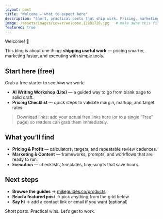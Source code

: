 ```yaml
---
layout: post
title: "Welcome — what to expect here"
description: "Short, practical posts that ship work. Pricing, marketing, and tools we actually use."
image: /assets/images/cover/welcome.1280x720.jpg   # make sure this file exists
featured: true
---
```


Welcome! 👋

This blog is about one thing: **shipping useful work** — pricing smarter, marketing faster, and executing with simple tools.

## Start here (free)
Grab a free starter to see how we work:
- **AI Writing Workshop (Lite)** — a guided way to go from blank page to solid draft.
- **Pricing Checklist** — quick steps to validate margin, markup, and target rates.

> Download links: add your actual free links here (or to a single “Free” page) so readers can grab them immediately.

## What you’ll find
- **Pricing & Profit** — calculators, targets, and repeatable review cadences.
- **Marketing & Content** — frameworks, prompts, and workflows that are ready to run.
- **Execution** — checklists, templates, tiny scripts that save hours.

## Next steps
- **Browse the guides** → [mikeguides.co/products](https://mikeguides.co/products)
- **Read a featured post** → pick anything from the grid below
- **Say hi** → add a contact link or email if you want (optional)

Short posts. Practical wins. Let’s get to work.
